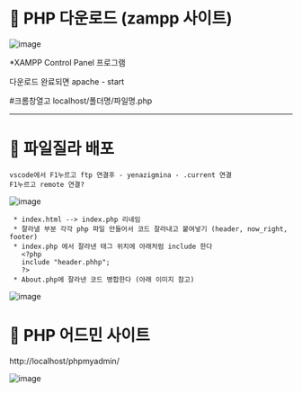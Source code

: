 # 🎀 PHP 다운로드 (zampp 사이트)

![image](https://github.com/YENAZIGMINA/PHP/assets/129706758/a83db6d2-73b9-44e0-9bbf-7be1ce230d16)

*XAMPP Control Panel 프로그램

다운로드 완료되면 apache - start

#크롬창열고 localhost/폴더명/파일명.php 

--------------------------------------------------------------------------

# 🎀 파일질라 배포 
    vscode에서 F1누르고 ftp 연결후 - yenazigmina - .current 연결
    F1누르고 remote 연결?

 ![image](https://github.com/YENAZIGMINA/PHP/assets/129706758/ab006f50-3f94-402c-92aa-a172fa4e48ef)

     * index.html --> index.php 리네임
     * 잘라낼 부분 각각 php 파일 만들어서 코드 잘라내고 붙여넣기 (header, now_right, footer)
     * index.php 에서 잘라낸 태그 위치에 아래처럼 include 한다
       <?php
       include "header.phhp";
       ?>
     * About.php에 잘라낸 코드 병합한다 (아래 이미지 참고)

![image](https://github.com/YENAZIGMINA/PHP/assets/129706758/f3236890-0b1e-4601-80e7-6e94f20581fa)


# 🎀 PHP 어드민 사이트
http://localhost/phpmyadmin/

![image](https://github.com/YENAZIGMINA/PHP/assets/129706758/51cd9d40-4071-4db0-87ea-37d53b6f72f7)
